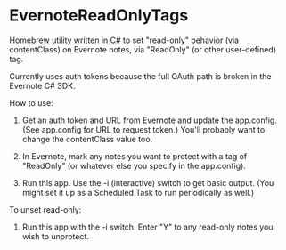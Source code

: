 # EvernoteReadOnlyTags

Homebrew utility written in C# to set "read-only" behavior (via contentClass) on Evernote notes, via "ReadOnly" (or other user-defined) tag. 

Currently uses auth tokens because the full OAuth path is broken in the Evernote C# SDK.


How to use: 


1. Get an auth token and URL from Evernote and update the app.config. (See app.config for URL to request token.) You'll probably want to change the contentClass value too.


1. In Evernote, mark any notes you want to protect with a tag of "ReadOnly" (or whatever else you specify in the app.config).


1. Run this app. Use the -i (interactive) switch to get basic output. (You might set it up as a Scheduled Task to run periodically as well.)

To unset read-only:


1.  Run this app with the -i switch. Enter "Y" to any read-only notes you wish to unprotect.

